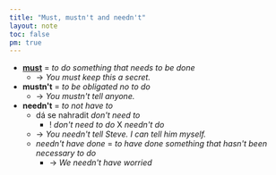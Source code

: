 ```yaml
---
title: "Must, mustn't and needn't"
layout: note
toc: false
pm: true
---
```

- **[must](/notes/research/english/have-to-and-must)** = _to do something that needs to be done_
    - -> _You must keep this a secret._
- **mustn't** = _to be obligated no to do_
    - -> _You mustn't tell anyone._
- **needn't** = _to not have to_
    - dá se nahradit _don't need to_
        - ! _don't need to do_ X _needn't do_
    - -> _You needn't tell Steve. I can tell him myself._
    - _needn't have done_ = _to have done something that hasn't been necessary to do_
        - -> _We needn't have worried_